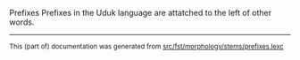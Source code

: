 Prefixes
Prefixes in the Uduk language are attatched to the left of other words.

* * *

<small>This (part of) documentation was generated from [src/fst/morphology/stems/prefixes.lexc](https://github.com/giellalt/lang-udu/blob/main/src/fst/morphology/stems/prefixes.lexc)</small>
